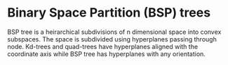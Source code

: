 # Binary Space Partition (BSP) trees
BSP tree is a heirarchical subdivisions of n dimensional space into convex subspaces. The space is subdivided using hyperplanes passing through node. 
Kd-trees and quad-trees have hyperplanes aligned with the coordinate axis while BSP tree has hyperplanes with any orientation.

